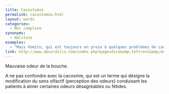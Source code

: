 ```yaml
---
title: Cacostomie
permalink: cacostomie.html
layout: words
categories:
  - Mot complexe
synonyms:
  - Halitose
examples:
  - "Mais Vomito, qui est toujours en proie à quelques problèmes de cacostomie... (cf. Histoires)"
link: http://www.absurditis.com/index.php?page=dico&amp;lettre=C&amp;mot=Cacostomie
---
```


Mauvaise odeur de la bouche.

A ne pas confondre avec la cacosmie, qui est un terme qui désigne la modification du sens olfactif (perception des odeurs) conduisant les patients à aimer certaines odeurs désagréables ou fétides.

